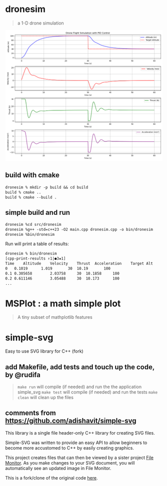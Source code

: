 # dronesim

> a 1-D drone simulation

![Simulation Image](img/dronesim-02.png)

## build with cmake

```
dronesim % mkdir -p build && cd build
build % cmake ..
build % cmake --build .
```

## simple build and run

```
dronesim %cd src/dronesim
dronesim %g++ -std=c++23 -O2 main.cpp dronesim.cpp -o bin/dronesim
dronesim %bin/dronesim
```

Run will print a table of results:

```
dronesim % bin/dronesim                                                                     [cpp-print-results ↑1|●3✚1]
Time    Altitude    Velocity    Thrust  Acceleration    Target Alt
0   0.1019      1.019       30  10.19       100
0.1 0.305658        2.03758     30  10.1858     100
0.2 0.611146        3.05488     30  10.173      100
...
```

# MSPlot : a math simple plot

> A tiny subset of mathplotlib features
# simple-svg

Easy to use SVG library for C++ (fork)

## add Makefile, add tests and touch up the code, by @rudifa

> `make run` will compile (if needed) and run the the application simple_svg
> `make test` will compile (if needed) and run the tests
> `make clean` will clean up the files

## comments from <https://github.com/adishavit/simple-svg>

This library is a single file header-only C++ library for creating SVG files.

Simple-SVG was written to provide an easy API to allow beginners to become more accustomed to C++ by easily creating graphics.

This project creates files that can then be viewed by a sister project [File Monitor](http://code.google.com/p/file-monitor). As you make changes to your SVG document, you will automatically see an updated image in File Monitor.

This is a fork/clone of the original code [here](https://code.google.com/p/simple-svg/).
